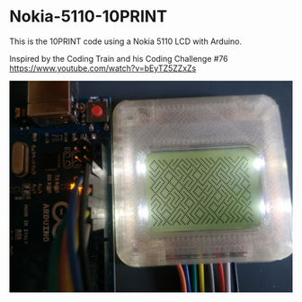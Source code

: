 # Nokia-5110-10PRINT

This is the 10PRINT code using a Nokia 5110 LCD with Arduino.

Inspired by the Coding Train and his Coding Challenge #76 https://www.youtube.com/watch?v=bEyTZ5ZZxZs

<img src="/nokia5110.jpg" width=800>
